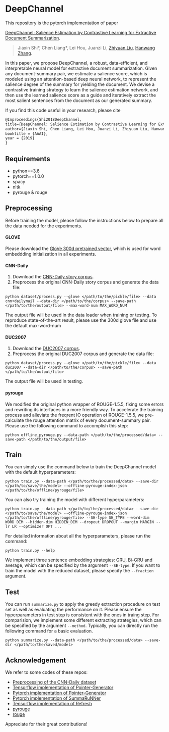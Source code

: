 # DeepChannel
This repository is the pytorch implementation of paper

[DeepChannel: Salience Estimation by Contrastive Learning for Extractive Document Summarization](https://arxiv.org/abs/1811.02394).
> Jiaxin Shi*, Chen Liang*, Lei Hou, Juanzi Li, [Zhiyuan Liu](http://nlp.csai.tsinghua.edu.cn/~lzy/index.html), [Hanwang Zhang](http://www.ntu.edu.sg/home/hanwangzhang/#aboutme).

In this paper, we propose DeepChannel, a robust, data-efficient, and interpretable neural model for extractive document summarization. Given any document-summary pair, we estimate a salience score, which is modeled using an attention-based deep neural network, to represent the salience degree of the summary for yielding the document. We devise a contrastive training strategy to learn the salience estimation network, and then use the learned salience score as a guide and iteratively extract the most salient sentences from the document as our generated summary.

If you find this code useful in your research, please cite
``` tex
@Inproceedings{Shi2018DeepChannel,
title={DeepChannel: Salience Estimation by Contrastive Learning for Extractive Document Summarization},
author={Jiaxin Shi, Chen Liang, Lei Hou, Juanzi Li, Zhiyuan Liu, Hanwang Zhang},
booktitle = {AAAI},
year = {2019}
}
```

## Requirements
- python==3.6
- pytorch==1.0.0
- spacy
- nltk
- pyrouge & rouge

## Preprocessing

Before training the model, please follow the instructions below to prepare all the data needed for the experiments.

#### GLOVE
Please download the [GloVe 300d pretrained vector](http://nlp.stanford.edu/data/glove.840B.300d.zip), which is used for word embeddding initialization in all experiments.


#### CNN-Daily
1. Download the [CNN-Daily story corpus](https://cs.nyu.edu/~kcho/DMQA/).
2. Preprocess the original CNN-Daily story corpus and generate the data file:
``` shell
python dataset/process.py --glove </path/to/the/pickle/file> --data cnn+dailymail --data-dir </path/to/the/corpus> --save-path </path/to/the/output/file> --max-word-num MAX_WORD_NUM
```
The output file will be used in the data loader when training or testing. To reproduce state-of-the-art result, please use the 300d glove file and use the default max-word-num

#### DUC2007
1. Download the [DUC2007 corpus](https://duc.nist.gov/duc2007/tasks.html).
2. Preprocess the original DUC2007 corpus and generate the data file:
``` shell
python dataset/process.py --glove </path/to/the/pickle/file> --data duc2007 --data-dir </path/to/the/corpus> --save-path </path/to/the/output/file> 
```
The output file will be used in testing.

#### pyrouge
We modified the original python wrapper of ROUGE-1.5.5, fixing some errors and rewriting its interfaces in a more friendly way. To accelerate the training process and alleviate the freqrent IO operation of ROUGE-1.5.5, we pre-calculate the rouge attention matrix of every document-summary pair. Please use the following command to accomplish this step:
``` shell
python offline_pyrouge.py --data-path </path/to/the/processed/data> --save-path </path/to/the/output/file> 
```

## Train
You can simply use the command below to train the DeepChannel model with the default hyperparameters:
```shell
python train.py --data-path </path/to/the/processed/data> --save-dir </path/to/save/the/model> --offline-pyrouge-index-json </path/to/the/offline/pyrouge/file>
```

You can also try training the model with different hyperparameters:
```shell
python train.py --data-path </path/to/the/processed/data> --save-dir </path/to/save/the/model> --offline-pyrouge-index-json </path/to/the/offline/pyrouge/file> --SE-type SE_TYPE --word-dim WORD_DIM --hidden-dim HIDDEN_DIM --dropout DROPOUT --margin MARGIN --lr LR --optimizer OPT ...
```

For detailed information about all the hyperparameters, please run the command:
```shell
python train.py --help
```

We implement three sentence embedding strategies: GRU, Bi-GRU and average, which can be specified by the argument `--SE-type`. If you want to train the model with the reduced dataset, please specify the `--fraction` argument.

## Test
You can run `summarize.py` to apply the greedy extraction procedure on test set as well as evaluating the performance on it. Please ensure the hyperparameters in test step is consistent with the ones in traing step. For comparision, we implement some different extracting strategies, which can be specified by the argument `--method`. Typically, you can directly run the following command for a basic evaluation.
``` shell
python summarize.py --data-path </path/to/the/processed/data> --save-dir </path/to/the/saved/model> 
```

## Acknowledgement
We refer to some codes of these repos:

- [Preprocessing of the CNN-Daily dataset](https://github.com/abisee/cnn-dailymail)
- [Tensorflow implementation of Pointer-Generator](https://github.com/abisee/pointer-generator)
- [Pytorch implementation of Pointer-Generator](https://github.com/atulkum/pointer_summarizer)
- [Pytorch implementation of SummaRuNNer](https://github.com/hpzhao/SummaRuNNer)
- [Tensorflow implementation of Refresh](https://github.com/EdinburghNLP/Refresh)
- [pyrouge](https://github.com/bheinzerling/pyrouge)
- [rouge](https://github.com/pltrdy/rouge)

Appreciate for their great contributions!